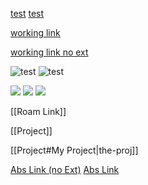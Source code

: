 [test](broken-link)
[test](broken-link.md)

[working link](project.md)

[working link no ext](project.md)

![test](puffin.png)
![test](puffin.jpg)

![](puffin.png)
![](puffin)
![](puffin.jpg)

[[Roam Link]]

[[Project]]


[[Project#My Project|the-proj]]

[Abs Link (no Ext)](/other-project/project)
[Abs Link](/other-project/project.md)